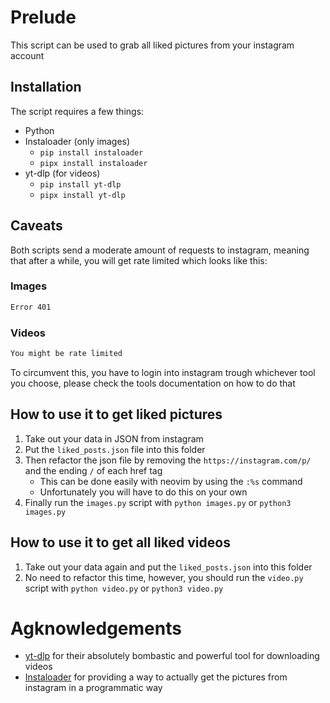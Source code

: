 # Prelude

This script can be used to grab all liked pictures from your instagram account

## Installation

The script requires a few things:

- Python
- Instaloader (only images)
  - `pip install instaloader`
  - `pipx install instaloader`
- yt-dlp (for videos)
  - `pip install yt-dlp`
  - `pipx install yt-dlp`

## Caveats

Both scripts send a moderate amount of requests to instagram, meaning that after a while, you will get rate limited which looks like this:

### Images

```sh
Error 401
```

### Videos

```sh
You might be rate limited
```

To circumvent this, you have to login into instagram trough whichever tool you choose, please check the tools documentation on how to do that

## How to use it to get liked pictures

1. Take out your data in JSON from instagram
2. Put the `liked_posts.json` file into this folder
3. Then refactor the json file by removing the `https://instagram.com/p/` and the ending `/` of each href tag
   - This can be done easily with neovim by using the `:%s` command
   - Unfortunately you will have to do this on your own
4. Finally run the `images.py` script with `python images.py` or `python3 images.py`

## How to use it to get all liked videos

1. Take out your data again and put the `liked_posts.json` into this folder
2. No need to refactor this time, however, you should run the `video.py` script with `python video.py` or `python3 video.py`

# Agknowledgements

- [yt-dlp](https://github.com/yt-dlp/yt-dlp) for their absolutely bombastic and powerful tool for downloading videos
- [Instaloader](https://github.com/instaloader/instaloader) for providing a way to actually get the pictures from instagram in a programmatic way
